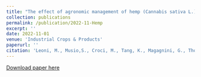 ```yaml
---
title: "The effect of agronomic management of hemp (Cannabis sativa L.) on stem processing and fibre quality"
collection: publications
permalink: /publication/2022-11-Hemp
excerpt: ''
date: 2022-11-01
venue: 'Industrial Crops & Products'
paperurl: ''
citation: 'Leoni, M., Musio,S., Croci, M., Tang, K., Magagnini, G., Thouminot, C., Müssig, J., Amaducci, S., The effect of agronomic management of hemp (Cannabis sativa L.) on stem processing and fibre quality'
---
```


[Download paper here](https://www.sciencedirect.com/science/article/abs/pii/S0926669022010032?via%3Dihub)
